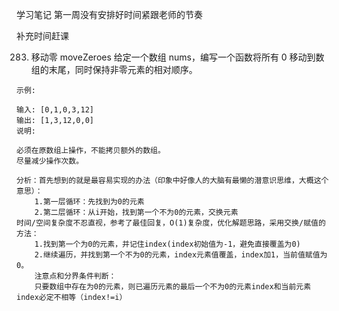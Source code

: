 学习笔记
第一周没有安排好时间紧跟老师的节奏

补充时间赶课

283. 移动零 moveZeroes
	给定一个数组 nums，编写一个函数将所有 0 移动到数组的末尾，同时保持非零元素的相对顺序。

	示例:

	输入: [0,1,0,3,12]
	输出: [1,3,12,0,0]
	说明:

	必须在原数组上操作，不能拷贝额外的数组。
	尽量减少操作次数。

	分析：首先想到的就是最容易实现的办法（印象中好像人的大脑有最懒的潜意识思维，大概这个意思）：
		1.第一层循环：先找到为0的元素 
		2.第二层循环：从i开始，找到第一个不为0的元素，交换元素
	时间/空间复杂度不忍直视，参考了最佳回复，O(1)复杂度，优化解题思路，采用交换/赋值的方法：
		1.找到第一个为0的元素，并记住index(index初始值为-1，避免直接覆盖为0)
		2.继续遍历，并找到第一个不为0的元素，index元素值覆盖，index加1，当前值赋值为0。
		注意点和分界条件判断：
		只要数组中存在为0的元素，则已遍历元素的最后一个不为0的元素index和当前元素index必定不相等（index!=i）

